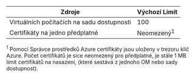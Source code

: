 Zdroje|Výchozí Limit
---|---
Virtuálních počítačích na sadu dostupnosti | 100 
Certifikáty na jedno předplatné|Neomezený<sup>1</sup>

<sup>1</sup> Pomocí Správce prostředků Azure certifikáty jsou uloženy v trezoru klíč Azure. Počet certifikátů je sice neomezený pro předplatné, je stále 1 MB limit certifikátů na nasazení, (které sestává z jednoho OM nebo sady dostupnost).
